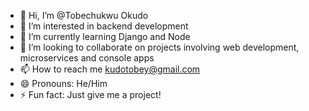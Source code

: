- 👋 Hi, I’m @Tobechukwu Okudo
- 👀 I’m interested in backend development
- 🌱 I’m currently learning Django and Node
- 💞️ I’m looking to collaborate on projects involving web development, microservices and console apps
- 📫 How to reach me kudotobey@gmail.com 
- 😄 Pronouns: He/Him
- ⚡ Fun fact: Just give me a project!

<!---
Okudot/Okudot is a ✨ special ✨ repository because its `README.md` (this file) appears on your GitHub profile.
You can click the Preview link to take a look at your changes.
--->
